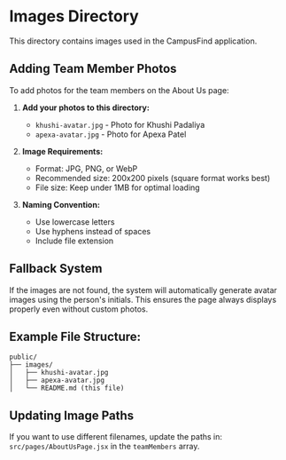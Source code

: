 # Images Directory

This directory contains images used in the CampusFind application.

## Adding Team Member Photos

To add photos for the team members on the About Us page:

1. **Add your photos to this directory:**

   - `khushi-avatar.jpg` - Photo for Khushi Padaliya
   - `apexa-avatar.jpg` - Photo for Apexa Patel

2. **Image Requirements:**

   - Format: JPG, PNG, or WebP
   - Recommended size: 200x200 pixels (square format works best)
   - File size: Keep under 1MB for optimal loading

3. **Naming Convention:**
   - Use lowercase letters
   - Use hyphens instead of spaces
   - Include file extension

## Fallback System

If the images are not found, the system will automatically generate avatar images using the person's initials. This ensures the page always displays properly even without custom photos.

## Example File Structure:

```
public/
├── images/
│   ├── khushi-avatar.jpg
│   ├── apexa-avatar.jpg
│   └── README.md (this file)
```

## Updating Image Paths

If you want to use different filenames, update the paths in:
`src/pages/AboutUsPage.jsx` in the `teamMembers` array.
